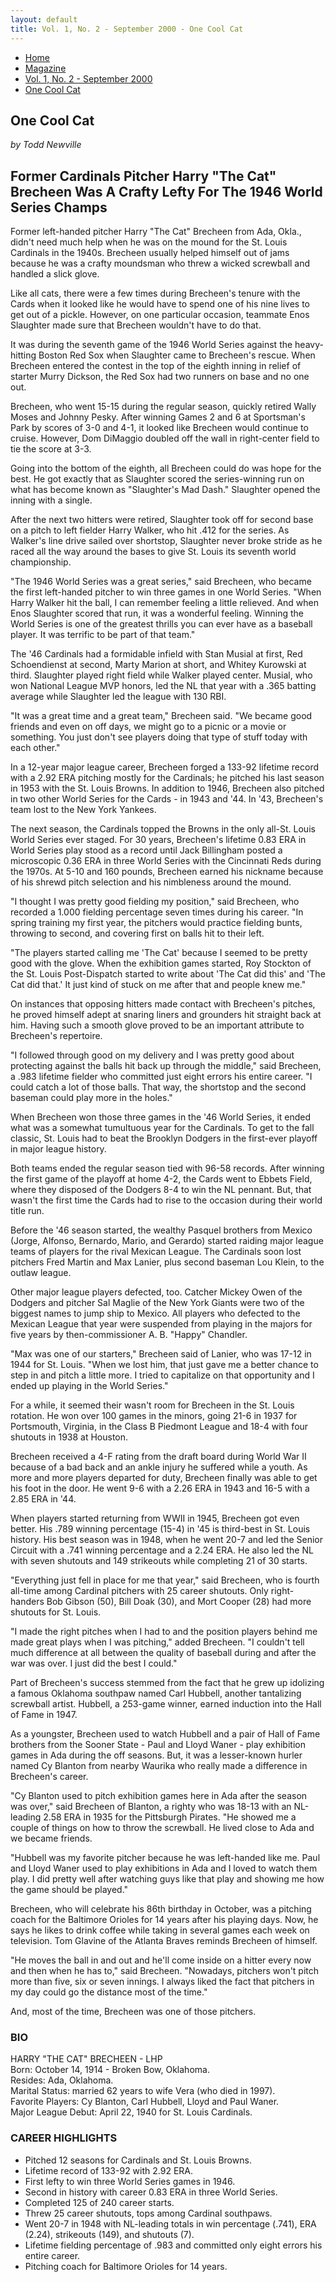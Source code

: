 ```yaml
---
layout: default
title: Vol. 1, No. 2 - September 2000 - One Cool Cat
---
```

<nav class="breadcrumb" aria-label="breadcrumbs">
  <ul>
    <li><a href="{{ site.url }}{{ site.baseurl }}/index.html">Home</a></li>
    <li><a href="../magazine.html">Magazine</a></li>
    <li><a href="bi_vol_1_no_2_home.html">Vol. 1, No. 2 - September 2000</a></li>
    <li class="is-active"><a href="#" aria-current="page">One Cool Cat</a></li>
  </ul>
</nav>

<section class="storycontent">
  <h1>One Cool Cat</h1>
  <p><em>by Todd Newville</em></p>

  <h2>Former Cardinals Pitcher Harry "The Cat" Brecheen Was A Crafty Lefty For The 1946 World Series Champs</h2>

  <p>
    Former left-handed pitcher Harry "The Cat" Brecheen from Ada, Okla., didn't need much help when he was on the mound for the St. Louis Cardinals in the 1940s. Brecheen usually helped himself out of jams because he was a crafty moundsman who threw a wicked screwball and handled a slick glove.
  </p>

  <p>
    Like all cats, there were a few times during Brecheen's tenure with the Cards when it looked like he would have to spend one of his nine lives to get out of a pickle. However, on one particular occasion, teammate Enos Slaughter made sure that Brecheen wouldn't have to do that.
  </p>

  <p>
    It was during the seventh game of the 1946 World Series against the heavy-hitting Boston Red Sox when Slaughter came to Brecheen's rescue. When Brecheen entered the contest in the top of the eighth inning in relief of starter Murry Dickson, the Red Sox had two runners on base and no one out.
  </p>

  <p>
    Brecheen, who went 15-15 during the regular season, quickly retired Wally Moses and Johnny Pesky. After winning Games 2 and 6 at Sportsman's Park by scores of 3-0 and 4-1, it looked like Brecheen would continue to cruise. However, Dom DiMaggio doubled off the wall in right-center field to tie the score at 3-3.
  </p>

  <p>
    Going into the bottom of the eighth, all Brecheen could do was hope for the best. He got exactly that as Slaughter scored the series-winning run on what has become known as "Slaughter's Mad Dash." Slaughter opened the inning with a single.
  </p>

  <p>
    After the next two hitters were retired, Slaughter took off for second base on a pitch to left fielder Harry Walker, who hit .412 for the series. As Walker's line drive sailed over shortstop, Slaughter never broke stride as he raced all the way around the bases to give St. Louis its seventh world championship.
  </p>

  <p>
    "The 1946 World Series was a great series," said Brecheen, who became the first left-handed pitcher to win three games in one World Series. "When Harry Walker hit the ball, I can remember feeling a little relieved. And when Enos Slaughter scored that run, it was a wonderful feeling. Winning the World Series is one of the greatest thrills you can ever have as a baseball player. It was terrific to be part of that team."
  </p>

  <p>
    The '46 Cardinals had a formidable infield with Stan Musial at first, Red Schoendienst at second, Marty Marion at short, and Whitey Kurowski at third. Slaughter played right field while Walker played center. Musial, who won National League MVP honors, led the NL that year with a .365 batting average while Slaughter led the league with 130 RBI.
  </p>

  <p>
    "It was a great time and a great team," Brecheen said. "We became good friends and even on off days, we might go to a picnic or a movie or something. You just don't see players doing that type of stuff today with each other."
  </p>

  <p>
    In a 12-year major league career, Brecheen forged a 133-92 lifetime record with a 2.92 ERA pitching mostly for the Cardinals; he pitched his last season in 1953 with the St. Louis Browns. In addition to 1946, Brecheen also pitched in two other World Series for the Cards - in 1943 and '44. In '43, Brecheen's team lost to the New York Yankees.
  </p>

  <p>
    The next season, the Cardinals topped the Browns in the only all-St. Louis World Series ever staged. For 30 years, Brecheen's lifetime 0.83 ERA in World Series play stood as a record until Jack Billingham posted a microscopic 0.36 ERA in three World Series with the Cincinnati Reds during the 1970s. At 5-10 and 160 pounds, Brecheen earned his nickname because of his shrewd pitch selection and his nimbleness around the mound.
  </p>

  <p>
    "I thought I was pretty good fielding my position," said Brecheen, who recorded a 1.000 fielding percentage seven times during his career. "In spring training my first year, the pitchers would practice fielding bunts, throwing to second, and covering first on balls hit to their left.
  </p>

  <p>
    "The players started calling me 'The Cat' because I seemed to be pretty good with the glove. When the exhibition games started, Roy Stockton of the St. Louis Post-Dispatch started to write about 'The Cat did this' and 'The Cat did that.' It just kind of stuck on me after that and people knew me."
  </p>

  <p>
    On instances that opposing hitters made contact with Brecheen's pitches, he proved himself adept at snaring liners and grounders hit straight back at him. Having such a smooth glove proved to be an important attribute to Brecheen's repertoire.
  </p>

  <p>
    "I followed through good on my delivery and I was pretty good about protecting against the balls hit back up through the middle," said Brecheen, a .983 lifetime fielder who committed just eight errors his entire career. "I could catch a lot of those balls. That way, the shortstop and the second baseman could play more in the holes."
  </p>

  <p>
    When Brecheen won those three games in the '46 World Series, it ended what was a somewhat tumultuous year for the Cardinals. To get to the fall classic, St. Louis had to beat the Brooklyn Dodgers in the first-ever playoff in major league history.
  </p>

  <p>
    Both teams ended the regular season tied with 96-58 records. After winning the first game of the playoff at home 4-2, the Cards went to Ebbets Field, where they disposed of the Dodgers 8-4 to win the NL pennant. But, that wasn't the first time the Cards had to rise to the occasion during their world title run.
  </p>

  <p>
    Before the '46 season started, the wealthy Pasquel brothers from Mexico (Jorge, Alfonso, Bernardo, Mario, and Gerardo) started raiding major league teams of players for the rival Mexican League. The Cardinals soon lost pitchers Fred Martin and Max Lanier, plus second baseman Lou Klein, to the outlaw league.
  </p>

  <p>
    Other major league players defected, too. Catcher Mickey Owen of the Dodgers and pitcher Sal Maglie of the New York Giants were two of the biggest names to jump ship to Mexico. All players who defected to the Mexican League that year were suspended from playing in the majors for five years by then-commissioner A. B. "Happy" Chandler.
  </p>

  <p>
    "Max was one of our starters," Brecheen said of Lanier, who was 17-12 in 1944 for St. Louis. "When we lost him, that just gave me a better chance to step in and pitch a little more. I tried to capitalize on that opportunity and I ended up playing in the World Series."
  </p>

  <p>
    For a while, it seemed their wasn't room for Brecheen in the St. Louis rotation. He won over 100 games in the minors, going 21-6 in 1937 for Portsmouth, Virginia, in the Class B Piedmont League and 18-4 with four shutouts in 1938 at Houston.
  </p>

  <p>
    Brecheen received a 4-F rating from the draft board during World War II because of a bad back and an ankle injury he suffered while a youth. As more and more players departed for duty, Brecheen finally was able to get his foot in the door. He went 9-6 with a 2.26 ERA in 1943 and 16-5 with a 2.85 ERA in '44.
  </p>

  <p>
    When players started returning from WWII in 1945, Brecheen got even better. His .789 winning percentage (15-4) in '45 is third-best in St. Louis history. His best season was in 1948, when he went 20-7 and led the Senior Circuit with a .741 winning percentage and a 2.24 ERA. He also led the NL with seven shutouts and 149 strikeouts while completing 21 of 30 starts.
  </p>

  <p>
    "Everything just fell in place for me that year," said Brecheen, who is fourth all-time among Cardinal pitchers with 25 career shutouts. Only right-handers Bob Gibson (50), Bill Doak (30), and Mort Cooper (28) had more shutouts for St. Louis.
  </p>

  <p>
    "I made the right pitches when I had to and the position players behind me made great plays when I was pitching," added Brecheen. "I couldn't tell much difference at all between the quality of baseball during and after the war was over. I just did the best I could." 
  </p>

  <p>
    Part of Brecheen's success stemmed from the fact that he grew up idolizing a famous Oklahoma southpaw named Carl Hubbell, another tantalizing screwball artist. Hubbell, a 253-game winner, earned induction into the Hall of Fame in 1947.
  </p>

  <p>
    As a youngster, Brecheen used to watch Hubbell and a pair of Hall of Fame brothers from the Sooner State - Paul and Lloyd Waner - play exhibition games in Ada during the off seasons. But, it was a lesser-known hurler named Cy Blanton from nearby Waurika who really made a difference in Brecheen's career.
  </p>

  <p>
    "Cy Blanton used to pitch exhibition games here in Ada after the season was over," said Brecheen of Blanton, a righty who was 18-13 with an NL-leading 2.58 ERA in 1935 for the Pittsburgh Pirates. "He showed me a couple of things on how to throw the screwball. He lived close to Ada and we became friends.
  </p>

  <p>
    "Hubbell was my favorite pitcher because he was left-handed like me. Paul and Lloyd Waner used to play exhibitions in Ada and I loved to watch them play. I did pretty well after watching guys like that play and showing me how the game should be played."
  </p>

  <p>
    Brecheen, who will celebrate his 86th birthday in October, was a pitching coach for the Baltimore Orioles for 14 years after his playing days. Now, he says he likes to drink coffee while taking in several games each week on television. Tom Glavine of the Atlanta Braves reminds Brecheen of himself.
  </p>

  <p>
    "He moves the ball in and out and he'll come inside on a hitter every now and then when he has to," said Brecheen. "Nowadays, pitchers won't pitch more than five, six or seven innings. I always liked the fact that pitchers in my day could go the distance most of the time."
  </p>

  <p>
    And, most of the time, Brecheen was one of those pitchers.
  </p>

  <h3>BIO</h3>
  <p>
    HARRY "THE CAT" BRECHEEN - LHP<br />
    Born: October 14, 1914 - Broken Bow, Oklahoma.<br />
    Resides: Ada, Oklahoma.<br />
    Marital Status: married 62 years to wife Vera (who died in 1997).<br />
    Favorite Players: Cy Blanton, Carl Hubbell, Lloyd and Paul Waner.<br />
    Major League Debut: April 22, 1940 for St. Louis Cardinals.<br />
  </p>

  <h3>CAREER HIGHLIGHTS</h3>
  <ul>
    <li>Pitched 12 seasons for Cardinals and St. Louis Browns.</li>
    <li>Lifetime record of 133-92 with 2.92 ERA.</li>
    <li>First lefty to win three World Series games in 1946.</li>
    <li>Second in history with career 0.83 ERA in three World Series.</li>
    <li>Completed 125 of 240 career starts.</li>
    <li>Threw 25 career shutouts, tops among Cardinal southpaws.</li>
    <li>Went 20-7 in 1948 with NL-leading totals in win percentage (.741), ERA (2.24), strikeouts (149), and shutouts (7).</li>
    <li>Lifetime fielding percentage of .983 and committed only eight errors his entire career.</li>
    <li>Pitching coach for Baltimore Orioles for 14 years.</li>
  </ul>
</section>